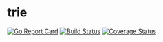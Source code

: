 # trie

[![Go Report Card](https://goreportcard.com/badge/github.com/ryancaille/trie)](https://goreportcard.com/report/github.com/ryancaille/trie)
[![Build Status](https://travis-ci.com/ryancaille/trie.svg?branch=master)](https://travis-ci.com/ryancaille/trie)
[![Coverage Status](https://coveralls.io/repos/github/ryancaille/trie/badge.svg)](https://coveralls.io/github/ryancaille/trie)